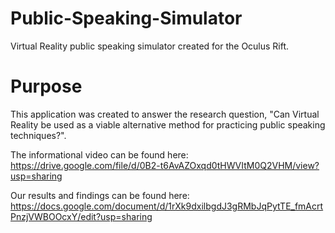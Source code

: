 # Public-Speaking-Simulator
Virtual Reality public speaking simulator created for the Oculus Rift.

# Purpose 
This application was created to answer the research question, "Can Virtual Reality be used as a viable alternative method for practicing public speaking techniques?". 

The informational video can be found here:
https://drive.google.com/file/d/0B2-t6AvAZOxqd0tHWVItM0Q2VHM/view?usp=sharing

Our results and findings can be found here:
https://docs.google.com/document/d/1rXk9dxilbgdJ3gRMbJqPytTE_fmAcrtPnzjVWBOOcxY/edit?usp=sharing
